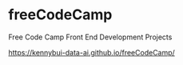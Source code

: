 # freeCodeCamp
Free Code Camp Front End Development Projects

https://kennybui-data-ai.github.io/freeCodeCamp/
